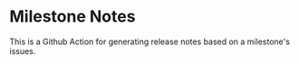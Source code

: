# Milestone Notes

This is a Github Action for generating release notes based on a milestone's issues.
